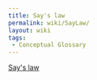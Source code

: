 ```yaml
---
title: Say's law
permalink: wiki/SayLaw/
layout: wiki
tags:
 - Conceptual Glossary
---
```


[Say's law](https://en.wikipedia.org/wiki/Say's_law)

